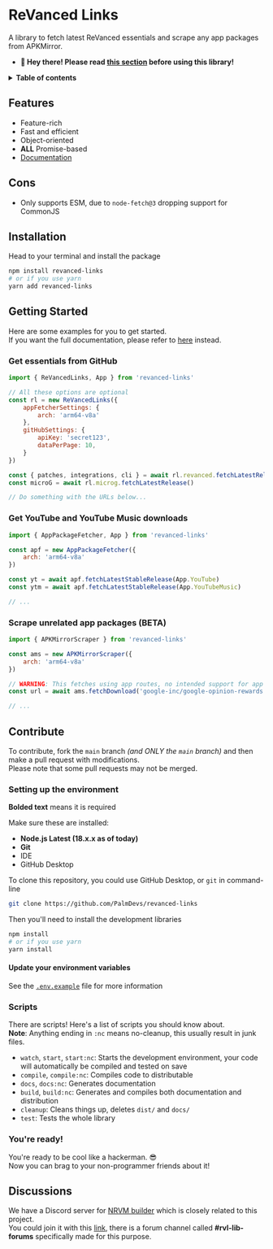 # ReVanced Links
A library to fetch latest ReVanced essentials and scrape any app packages from APKMirror.  
- **👋 Hey there! Please read [this section](#cons) before using this library!**

<details><summary><strong>Table of contents</strong></summary>

- [ReVanced Links](#revanced-links)
  - [Features](#features)
  - [Cons](#cons)
  - [Installation](#installation)
  - [Getting Started](#getting-started)
    - [Get essentials from GitHub](#get-essentials-from-github)
    - [Get YouTube and YouTube Music downloads](#get-youtube-and-youtube-music-downloads)
    - [Scrape unrelated app packages (BETA)](#scrape-unrelated-app-packages-beta)
  - [Contribute](#contribute)
    - [Setting up the environment](#setting-up-the-environment)
      - [Update your environment variables](#update-your-environment-variables)
    - [Scripts](#scripts)
    - [You're ready!](#youre-ready)
  - [Discussions](#discussions)

</details>

## Features
 - Feature-rich
 - Fast and efficient
 - Object-oriented
 - **ALL** Promise-based
 - [Documentation](https://palmdevs.github.io/revanced-links)

## Cons
 - Only supports ESM, due to `node-fetch@3` dropping support for CommonJS

## Installation
Head to your terminal and install the package
```sh
npm install revanced-links
# or if you use yarn
yarn add revanced-links
```

## Getting Started
Here are some examples for you to get started.  
If you want the full documentation, please refer to [here](https://palmdevs.github.io/revanced-links/) instead.

### Get essentials from GitHub
```js
import { ReVancedLinks, App } from 'revanced-links'

// All these options are optional
const rl = new ReVancedLinks({
    appFetcherSettings: {
        arch: 'arm64-v8a'
    },
    gitHubSettings: {
        apiKey: 'secret123',
        dataPerPage: 10,
    }
})

const { patches, integrations, cli } = await rl.revanced.fetchLatestReleases()
const microG = await rl.microg.fetchLatestRelease()

// Do something with the URLs below...
```

### Get YouTube and YouTube Music downloads
```js
import { AppPackageFetcher, App } from 'revanced-links'

const apf = new AppPackageFetcher({
    arch: 'arm64-v8a'
})

const yt = await apf.fetchLatestStableRelease(App.YouTube)
const ytm = await apf.fetchLatestStableRelease(App.YouTubeMusic)

// ...
```

### Scrape unrelated app packages (BETA)
```js
import { APKMirrorScraper } from 'revanced-links'

const ams = new APKMirrorScraper({
    arch: 'arm64-v8a'
})

// WARNING: This fetches using app routes, no intended support for app categories yet
const url = await ams.fetchDownload('google-inc/google-opinion-rewards', '2022082901')

// ...
```

## Contribute
To contribute, fork the `main` branch *(and ONLY the `main` branch)* and then make a pull request with modifications.  
Please note that some pull requests may not be merged.

### Setting up the environment
**Bolded text** means it is required

Make sure these are installed:
 - **Node.js Latest (18.x.x as of today)**
 - **Git**
 - IDE
 - GitHub Desktop

To clone this repository, you could use GitHub Desktop, or `git` in command-line
```sh
git clone https://github.com/PalmDevs/revanced-links
```
Then you'll need to install the development libraries
```sh
npm install
# or if you use yarn
yarn install
```
#### Update your environment variables
See the [`.env.example`](./.env.example) file for more information

### Scripts
There are scripts! Here's a list of scripts you should know about.  
**Note**: Anything ending in `:nc` means no-cleanup, this usually result in junk files.
  - `watch`, `start`, `start:nc`: Starts the development environment, your code will automatically be compiled and tested on save
  - `compile`, `compile:nc`: Compiles code to distributable
  - `docs`, `docs:nc`: Generates documentation
  - `build`, `build:nc`: Generates and compiles both documentation and distribution
  - `cleanup`: Cleans things up, deletes `dist/` and `docs/`
  - `test`: Tests the whole library

### You're ready!
You're ready to be cool like a hackerman. 😎  
Now you can brag to your non-programmer friends about it!

## Discussions
We have a Discord server for [NRVM builder](https://github.com/PalmDevs/nrvm) which is closely related to this project.  
You could join it with this [link](https://discord.gg/mHq2bTfeSa), there is a forum channel called **#rvl-lib-forums** specifically made for this purpose.
